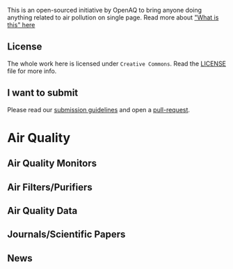 This is an open-sourced initiative by OpenAQ to bring anyone doing anything related to air pollution on single page. Read more about ["What is this" here](WhatIsThis.md)

## License

The whole work here is licensed under `Creative Commons`. Read the [LICENSE](LICENSE) file for more info.

## I want to submit

Please read our [submission guidelines](Submission.md) and open a [pull-request](https://help.github.com/articles/about-pull-requests/).

# Air Quality

## Air Quality Monitors

## Air Filters/Purifiers

## Air Quality Data

## Journals/Scientific Papers

## News
